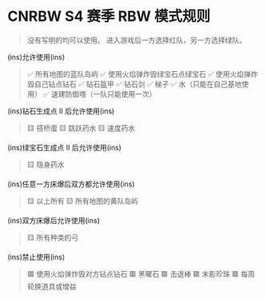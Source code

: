 # CNRBW S4 赛季 RBW 模式规则
> 没有写明的均可以使用。
进入游戏后一方选择红队，另一方选择绿队。

(ins)允许使用(ins)
> ✅ 所有地图的蓝队岛屿
✅ 使用火焰弹炸毁绿宝石点绿宝石
✅ 使用火焰弹炸毁自己钻点钻石
✅ 钻石盔甲
✅ 钻石剑
✅ 梯子
✅ 水（只能在自己基地使用）
✅ 速建防御塔（一队只能使用一次）

(ins)钻石生成点 II 后允许使用(ins)
> 🟨 搭桥蛋
🟨 跳跃药水
🟨 速度药水

(ins)绿宝石生成点 II 后允许使用(ins)
> 🟨 隐身药水

(ins)任意一方床爆后双方都允许使用(ins)
> 🟨 以上所有
🟨 所有地图的黄队岛屿

(ins)双方床爆后允许使用(ins)
> 🟨 所有种类的弓

(ins)禁止使用(ins)
> 🟥 使用火焰弹炸毁对方钻点钻石
🟥 黑曜石
🟥 击退棒
🟥 末影珍珠
🟥 每周轮换道具或增益
